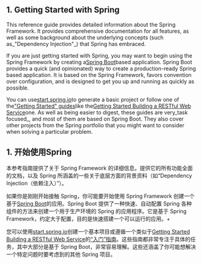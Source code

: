 

## 1. Getting Started with Spring

This reference guide provides detailed information about the Spring Framework. It provides comprehensive documentation for all features, as well as some background about the underlying concepts \(such as_"Dependency Injection"_\) that Spring has embraced.

If you are just getting started with Spring, you may want to begin using the Spring Framework by creating a[Spring Boot](http://projects.spring.io/spring-boot/)based application. Spring Boot provides a quick \(and opinionated\) way to create a production-ready Spring based application. It is based on the Spring Framework, favors convention over configuration, and is designed to get you up and running as quickly as possible.

You can use[start.spring.io](http://start.spring.io/)to generate a basic project or follow one of the["Getting Started" guides](https://spring.io/guides)like the[Getting Started Building a RESTful Web Service](https://spring.io/guides/gs/rest-service/)one. As well as being easier to digest, these guides are very_task focused_, and most of them are based on Spring Boot. They also cover other projects from the Spring portfolio that you might want to consider when solving a particular problem.

## 1. 开始使用Spring

本参考指南提供了关于 Spring Framework 的详细信息。提供它的所有功能全面的文档，以及 Spring 所涵盖的一些关于底层方面的背景资料（如“Dependency Injection（依赖注入）”）。

如果你是刚刚开始接触 Spring，你可能要开始使用 Spring Framework 创建一个基于[Spring Boot](http://projects.spring.io/spring-boot/)的应用。Spring Boot 提供了一种快速、自动配置 Spring 各种组件的方法来创建一个用于生产环境的 Spring 的应用程序。它是基于 Spring Framework，约定大于配置，目的是快速搭建一个可以运行的应用。+

您可以使用[start.spring.io](http://start.spring.io/)创建一个基本项目或遵循一个类似于[Getting Started Building a RESTful Web Service](https://spring.io/guides/gs/rest-service/)的[“入门”指南](https://spring.io/guides)。这些指南都非常专注于具体的任务，其中大部分是基于 Spring Boot，非常容易理解。这些还涵盖了你可能想解决一个特定问题时要考虑到的其他 Spring 项目。

